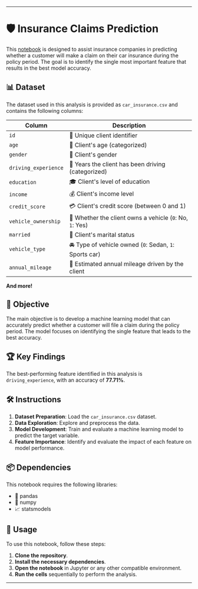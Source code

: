 
---

# 🛡️ Insurance Claims Prediction

This [notebook](workspace/notebook.ipynb) is designed to assist insurance companies in predicting whether a customer will make a claim on their car insurance during the policy period. The goal is to identify the single most important feature that results in the best model accuracy.

## 📊 Dataset

The dataset used in this analysis is provided as `car_insurance.csv` and contains the following columns:

| Column             | Description                                                                                            |
|--------------------|--------------------------------------------------------------------------------------------------------|
| `id`               | 🔢 Unique client identifier                                                                            |
| `age`              | 🎂 Client's age (categorized)                                                                          |
| `gender`           | 🚻 Client's gender                                                                                     |
| `driving_experience` | 🚗 Years the client has been driving (categorized)                                                   |
| `education`        | 🎓 Client's level of education                                                                         |
| `income`           | 💰 Client's income level                                                                               |
| `credit_score`     | 💳 Client's credit score (between 0 and 1)                                                             |
| `vehicle_ownership` | 🚙 Whether the client owns a vehicle (`0`: No, `1`: Yes)                                              |
| `married`          | 💍 Client's marital status                                                                             |
| `vehicle_type`     | 🚘 Type of vehicle owned (`0`: Sedan, `1`: Sports car)                                                 |
| `annual_mileage`   | 📏 Estimated annual mileage driven by the client                                                       |

**And more!**

## 🎯 Objective

The main objective is to develop a machine learning model that can accurately predict whether a customer will file a claim during the policy period. The model focuses on identifying the single feature that leads to the best accuracy.

## 🏆 Key Findings

The best-performing feature identified in this analysis is `driving_experience`, with an accuracy of **77.71%**.

## 🛠️ Instructions

1. **Dataset Preparation**: Load the `car_insurance.csv` dataset.
2. **Data Exploration**: Explore and preprocess the data.
3. **Model Development**: Train and evaluate a machine learning model to predict the target variable.
4. **Feature Importance**: Identify and evaluate the impact of each feature on model performance.

## 📦 Dependencies

This notebook requires the following libraries:

- 🐼 pandas
- 🧮 numpy
- 📈 statsmodels

## 🚀 Usage

To use this notebook, follow these steps:

1. **Clone the repository**.
2. **Install the necessary dependencies**.
3. **Open the notebook** in Jupyter or any other compatible environment.
4. **Run the cells** sequentially to perform the analysis.

---